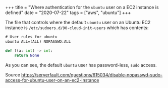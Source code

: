 +++
title = "Where authentication for the `ubuntu` user on a EC2 instance is defined"
date = "2020-07-22"
tags = ["aws", "ubuntu"]
+++

The file that controls where the default `ubuntu` user on an Ubuntu EC2 instance
is `/etc/sudoers.d/90-cloud-init-users` which has contents:

```txt
# User rules for ubuntu
ubuntu ALL=(ALL) NOPASSWD:ALL
```

```py
def f(a: int) -> int:
    return None
```

As you can see, the default `ubuntu` user has password-less, `sudo` access.

Source https://serverfault.com/questions/615034/disable-nopasswd-sudo-access-for-ubuntu-user-on-an-ec2-instance
